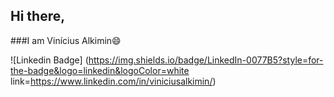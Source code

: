 
## Hi there,
###I am Vinícius Alkimin😄

![Linkedin Badge] (https://img.shields.io/badge/LinkedIn-0077B5?style=for-the-badge&logo=linkedin&logoColor=white link=https://www.linkedin.com/in/viniciusalkimin/)

<!--![Linkedin Badge](https://img.shields.io/badge/-LinkedIn-blue?style=flat-square&logo=Linkedin&logoColor=white&link=https://www.linkedin.com/in/viniciusalkimin)

<!--
[![Whatsapp Badge](https://img.shields.io/badge/WhatsApp-25D366?style=for-the-badge&logo=whatsapp&logoColor=white&link=https://api.whatsapp.com/send?phone=5511964248736&text=Ol%C3%A1%2C%20aqui%20%C3%A9%20o%20Vinicius%20Alkimin%2C%20tudo%20bem%3F/)](link_do_seu_perfil_no_Whatsapp)]

<!--
**viniciusalkimin/viniciusalkimin** is a ✨ _special_ ✨ repository because its `README.md` (this file) appears on your GitHub profile. 


- 🔭 I’m currently working on ...
- 🌱 I’m currently learning ...
- 👯 I’m looking to collaborate on ...
- 🤔 I’m looking for help with ...
- 💬 Ask me about ...
- 📫 How to reach me: ...
- 😄 Pronouns: ...
- ⚡ Fun fact: ...
-->
